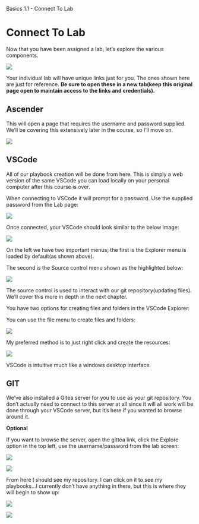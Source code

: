 ﻿<a name="_o5ognnd2r0a8"></a>Basics 1.1 - Connect To Lab

# <a name="_g0306ohrdq57"></a>Connect To Lab
Now that you have been assigned a lab, let’s explore the various components.

![](images/1.1/001.png)

Your individual lab will have unique links just for you.  The ones shown here are just for reference.  **Be sure to open these in a new tab(keep this original page open to maintain access to the links and credentials).**

## <a name="_jqjef1b2vwxs"></a>Ascender
This will open a page that requires the username and password supplied.  We’ll be covering this extensively later in the course, so I’ll move on.

![](images/1.1/002.png)

## <a name="_yu8j7iksp54k"></a>VSCode
All of our playbook creation will be done from here.  This is simply a web version of the same VSCode you can load locally on your personal computer after this course is over.

When connecting to VSCode it will prompt for a password.  Use the supplied password from the Lab page:

![](images/1.1/003.png)


Once connected, your VSCode should look similar to the below image:

![](images/1.1/004.png)

On the left we have two important menus; the first is the Explorer menu is loaded by default(as shown above).

The second is the Source control menu shown as the highlighted below:

![](images/1.1/005.png)

The source control is used to interact with our git repository(updating files).  We’ll cover this more in depth in the next chapter.

You have two options for creating files and folders in the VSCode Explorer:

You can use the file menu to create files and folders:

![](images/1.1/006.png)

My preferred method is to just right click and create the resources:

![](images/1.1/007.png)

VSCode is intuitive much like a windows desktop interface.


## <a name="_qlpshw6u2xxc"></a>GIT
We’ve also installed a Gitea server for you to use as your git repository.  You don’t actually need to connect to this server at all since it will all work will be done through your VSCode server, but it’s here if you wanted to browse around it.

**Optional**

If you want to browse the server, open the gittea link, click the Explore option in the top left, use the username/password from the lab screen:

![](images/1.1/008.png)

![](images/1.1/009.png)

From here I should see my repository.  I can click on it to see my playbooks…I currently don’t have anything in there, but this is where they will begin to show up:

![](images/1.1/010.png)

![](images/1.1/011.png)
